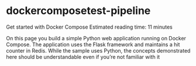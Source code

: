 # dockercomposetest-pipeline
Get started with Docker Compose
Estimated reading time: 11 minutes

On this page you build a simple Python web application running on Docker Compose. The application uses the Flask framework and maintains a hit counter in Redis. While the sample uses Python, the concepts demonstrated here should be understandable even if you’re not familiar with it
